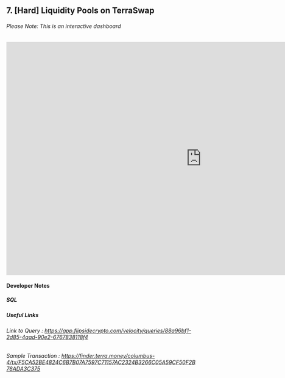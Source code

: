## 7. [Hard] Liquidity Pools on TerraSwap



###### Please Note: This is an interactive dashboard 
<iframe width="1024" height="612" src="https://app.powerbi.com/view?r=eyJrIjoiODVkMTBiZDUtNGE1OS00Njc1LTlmNTUtYjJlZDcwZmUyNGY5IiwidCI6ImIyNzI1YWM4LTMyY2MtNDhjZS1iYTdmLTc4MmFlYjQxNTUwYSJ9" frameborder="0" allowFullScreen="true"></iframe>



#### Developer Notes  

##### SQL 






##### Useful Links
###### Link to Query : <https://app.flipsidecrypto.com/velocity/queries/88a96bf1-2d85-4aad-90e2-6767838118f4>
###### Sample Transaction : <https://finder.terra.money/columbus-4/tx/F5CA52BE4824C6B7B07A7597C71157AC2324B3266C05A59CF50F2B76ADA3C375>
